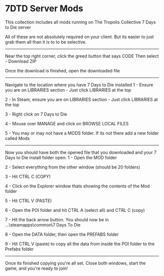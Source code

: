 # 7DTD Server Mods
This collection includes all mods running on The Tropolis Collective 7 Days to Die server
 
 
All of these are not absolutely required on your client. But its easier to just grab them all than it is to to be selective.
 
 ******************************************************************************************************************
 
Near the top right corner, click the greed button that says CODE
Then select - Download ZIP
 
 
Once the download is finished, open the downloaded file 
 
 ******************************************************************************************************************
 
Navigate to the location where you have 7 Days to Die installed 
  1 - Ensure you are on LIBRARIES section - Just click LIBRARIES at the top

  2 - In Steam, ensure you are on LIBRARIES section - Just click LIBRARIES at the top

  3 - Right click on 7 Days to Die

  4 - Mouse over MANAGE and click on BROWSE LOCAL FILES

  5 - You may or may not have a MODS folder. If its not there add a new folder called Mods
 
 ******************************************************************************************************************
 
 Now you should have both the opened file that you downloaded and your 7 Days to Die install folder open.
  1 - Open the MOD folder

  2 - Select everything from the other window (should be 20 folders)
 
  3 - Hit CTRL C (COPY)

  4 - Click on the Explorer window thats showing the contents of the Mod folder

  5 - Hit CTRL V (PASTE)
  
  6 - Open the POI folder and hit CTRL A (select all) and CTRL C (copy)
  
  7 - Hit the back arrow button. You should now be in ...\steamapps\common\7 Days To Die
  
  8 - Open the DATA folder, then open the PREFABS folder
  
  9 - Hit CTRL V (paste) to copy all the data from inside the POI folder to the Prefabs folder
 
 ******************************************************************************************************************
 
 Once its finished copying you're all set. Close both windows, start the game, and you're ready to join!
